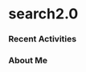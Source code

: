 # search2.0

### Recent Activities 
<!--START_SECTION:activity-->
<!--END_SECTION:activity-->

### About Me 
<!--MYLINKS:START-->
<!--MYLINKS:END-->
